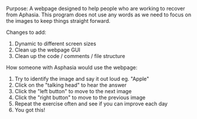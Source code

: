 Purpose:
A webpage designed to help people who are working to recover from Aphasia.
This program does not use any words as we need to focus on the images to keep things straight forward.

Changes to add:
1. Dynamic to different screen sizes
2. Clean up the webpage GUI
3. Clean up the code / comments / file structure

How someone with Asphasia would use the webpage:
1. Try to identify the image and say it out loud eg. "Apple"
2. Click on the "talking head" to hear the answer
3. Click the "left button" to move to the next image
4. Click the "right button" to move to the previous image
5. Repeat the exercise often and see if you can improve each day
6. You got this!
